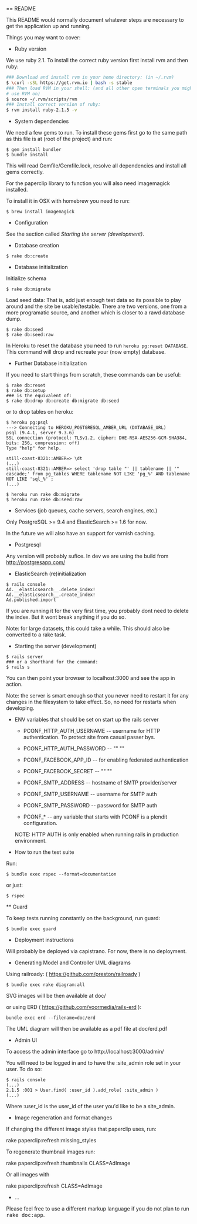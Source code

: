 == README

This README would normally document whatever steps are necessary to get the
application up and running.

Things you may want to cover:

* Ruby version

We use ruby 2.1. To install the correct ruby version first install rvm and then ruby:

```bash
### Download and install rvm in your home directory: (in ~/.rvm)
$ \curl -sSL https://get.rvm.io | bash -s stable
### Then load RVM in your shell: (and all other open terminals you might want to
# use RVM on)
$ source ~/.rvm/scripts/rvm
### Install correct version of ruby:
$ rvm install ruby-2.1.5 -v
```

* System dependencies

We need a few gems to run. To install these gems first go to the same path as
 this file is at (root of the project) and run:
```
$ gem install bundler
$ bundle install
```

This will read Gemfile/Gemfile.lock, resolve all dependencies and install
 all gems correctly.

For the paperclip library to function you will also need imagemagick installed.

To install it in OSX with homebrew you need to run:
```
$ brew install imagemagick
```

* Configuration

See the section called *Starting the server (development)*.

* Database creation

```
$ rake db:create
```

* Database initialization

Initialize schema

```
$ rake db:migrate
```

Load seed data:
That is, add just enough test data so its possible to play around and
 the site be usable/testable. There are two versions, one from a more
 programatic source, and another which is closer to a rawd database dump.
```
$ rake db:seed
$ rake db:seed:raw
```

In Heroku to reset the database you need to run `heroku pg:reset DATABASE`.
 This command will drop and recreate your (now empty) database.

* Further Database initialization

If you need to start things from scratch, these commands can be useful:

```
$ rake db:reset
$ rake db:setup
### is the equivalent of:
$ rake db:drop db:create db:migrate db:seed
```

or to drop tables on heroku:
```
$ heroku pg:psql
---> Connecting to HEROKU_POSTGRESQL_AMBER_URL (DATABASE_URL)
psql (9.4.1, server 9.3.6)
SSL connection (protocol: TLSv1.2, cipher: DHE-RSA-AES256-GCM-SHA384, bits: 256, compression: off)
Type "help" for help.

still-coast-8321::AMBER=> \dt
(...)
still-coast-8321::AMBER=> select 'drop table "' || tablename || '" cascade;' from pg_tables WHERE tablename NOT LIKE 'pg_%' AND tablename NOT LIKE 'sql_%' ;
(...)
```

```
$ heroku run rake db:migrate
$ heroku run rake db:seed:raw
```

* Services (job queues, cache servers, search engines, etc.)

Only PostgreSQL >= 9.4 and ElasticSearch >= 1.6 for now.

In the future we will also have an support for varnish caching.

* Postgresql

Any version will probably sufice. In dev we are using the build from
 http://postgresapp.com/

* ElasticSearch (re)initialization

```
$ rails console
Ad.__elasticsearch__.delete_index!
Ad.__elasticsearch__.create_index!
Ad.published.import
```

If you are running it for the very first time, you probably dont need to
 delete the index. But it wont break anything if you do so.

Note: for large datasets, this could take a while. This should also be
 converted to a rake task.

* Starting the server (development)

```
$ rails server
### or a shorthand for the command:
$ rails s
```

You can then point your browser to localhost:3000 and see the app in action.

Note: the server is smart enough so that you never need to restart it for any
 changes in the filesystem to take effect. So, no need for restarts when
 developing.

* ENV variables that should be set on start up the rails server

  * PCONF_HTTP_AUTH_USERNAME -- username for HTTP authentication. To protect site
     from casual passer bys.
  * PCONF_HTTP_AUTH_PASSWORD -- "" ""
  * PCONF_FACEBOOK_APP_ID -- for enabling federated authentication
  * PCONF_FACEBOOK_SECRET -- "" ""
  * PCONF_SMTP_ADDRESS  -- hostname of SMTP provider/server
  * PCONF_SMTP_USERNAME -- username for SMTP auth
  * PCONF_SMTP_PASSWORD -- password for SMTP auth

  * PCONF_* -- any variable that starts with PCONF is a plendit configuration.

  NOTE: HTTP AUTH is only enabled when running rails in production environment.

* How to run the test suite

Run:

```
$ bundle exec rspec --format=documentation
```
or just:
```
$ rspec
```

** Guard

To keep tests running constantly on the background, run guard:
```
$ bundle exec guard
```

* Deployment instructions

Will probably be deployed via capistrano. For now, there is no deployment.

* Generating Model and Controller UML diagrams

Using railroady: ( https://github.com/preston/railroady )
```
$ bundle exec rake diagram:all
```

SVG images will be then available at doc/

or using ERD ( https://github.com/voormedia/rails-erd ):
```
bundle exec erd --filename=doc/erd
```

The UML diagram will then be available as a pdf file at doc/erd.pdf

* Admin UI

To access the admin interface go to http://localhost:3000/admin/

You will need to be logged in and to have the :site_admin role set in
your user. To do so:
```
$ rails console
(...)
2.1.5 :001 > User.find( :user_id ).add_role( :site_admin )
(...)
```

Where :user_id is the user_id of the user you'd like to be a site_admin.


* Image regeneration and format changes

If changing the different image styles that paperclip uses, run:

  rake paperclip:refresh:missing_styles

To regenerate thumbnail images run:

  rake paperclip:refresh:thumbnails CLASS=AdImage

Or all images with

rake paperclip:refresh CLASS=AdImage

* ...

Please feel free to use a different markup language if you do not plan to run
<tt>rake doc:app</tt>.
